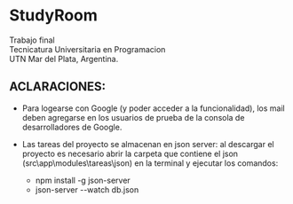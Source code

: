 # StudyRoom

Trabajo final  
Tecnicatura Universitaria en Programacion  
UTN Mar del Plata, Argentina.

## ACLARACIONES:

- Para logearse con Google (y poder acceder a la funcionalidad), los mail deben agregarse en los usuarios de prueba de la consola de desarrolladores de Google. 

- Las tareas del proyecto se almacenan en json server: al descargar el proyecto es necesario abrir la carpeta que contiene el json (src\app\modules\tareas\json) en la terminal y ejecutar los comandos: 
	- npm install -g json-server
	- json-server --watch db.json